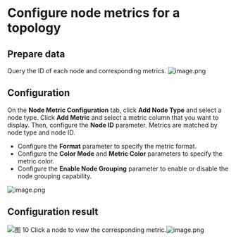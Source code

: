# Configure node metrics for a topology
## Prepare data
Query the ID of each node and corresponding metrics.
![image.png](/img/src/en/visulization/topology/topologyNodeOptions/49f3451acaf30d8315597195a0e1f71ebd262c0e131a319fb4d2d52edd6241db.png)
## Configuration
On the **Node Metric Configuration** tab, click **Add Node Type** and select a node type. Click **Add Metric** and select a metric column that you want to display. Then, configure the **Node ID** parameter. Metrics are matched by node type and node ID.

- Configure the **Format** parameter to specify the metric format.
- Configure the **Color Mode** and **Metric Color** parameters to specify the metric color.
- Configure the **Enable Node Grouping** parameter to enable or disable the node grouping capability.

![image.png](/img/src/en/visulization/topology/topologyNodeOptions/7ad1164ba08088adaebfd9580b85dbfb7e842740b921245f3286ddc669c1957a.png)
## Configuration result
![图 10](/img/src/en/visulization/topology/topologyNodeOptions/6feb04f90d8984d49ead20ce91993a2af631897c9c470a81d25a8573c94e97e2.png)
Click a node to view the corresponding metric.![image.png](/img/src/en/visulization/topology/topologyNodeOptions/fb57e68a71271972912b9accb1f88821dab0d0411dd78e40058e537910fc4683.png)
